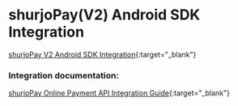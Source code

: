 
# shurjoPay(V2) Android SDK Integration

[shurjoPay V2 Android SDK Integration](https://docs.google.com/document/d/1JLxmR0zgIqx1HEuxp_lJaljvWypby7n54F7z35HXO74/edit?usp=sharing){:target="_blank"}
 
### Integration documentation:

[shurjoPay Online Payment API Integration Guide](https://docs.google.com/document/d/19J4HE0j873nBJqcN-uRBYYAa_qBA3p1XSY-jy2fwvEE/edit?usp=sharing){:target="_blank"}
